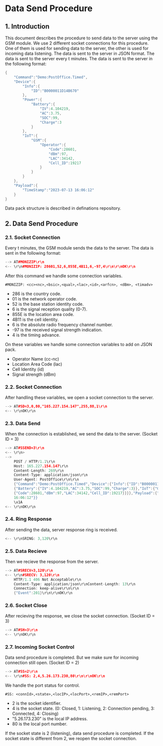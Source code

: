 # Data Send Procedure

## 1. Introduction

This document describes the procedure to send data to the server using the GSM module. We use 2 different socket connections for this procedure. One of them is used for sending data to the server, the other is used for incoming data listening. The data is sent to the server in JSON format. The data is sent to the server every t minutes. The data is sent to the server in the following format:

```C++
{
    "Command":"Demo:PostOffice.Timed",
    "Device":{
        "Info":{
            "ID":"B0000011D14B670"
        },
        "Power":{
            "Battery":{
                "IV":4.104219,
                "AC":3.75,
                "SOC":99,
                "Charge":3
            }
        },
        "IoT":{
            "GSM":{
                "Operator":{
                    "Code":28601,
                    "dBm":97,
                    "LAC":34142,
                    "Cell_ID":19217
                }
            }
        }
    },
    "Payload":{
        "TimeStamp":"2023-07-13 16:06:12"
    }
}
```

Data pack structure is described in definations repository.

## 2. Data Send Procedure

### 2.1. Socket Connection

Every t minutes, the GSM module sends the data to the server. The data is sent in the following format:

```C++
--> AT#MONIZIP\r\n
<-- \r\n#MONIZIP: 28601,52,6,855E,4B11,6,-97,4\r\n\r\nOK\r\n
```

After this command we handle some connection variables.

    #MONIZIP: <cc><nc>,<bsic>,<qual>,<lac>,<id>,<arfcn>, <dBm>, <timadv>

* 286 is the country code.
* 01 is the network operator code.
* 52 is the base station identity code.
* 6 is the signal reception quality (0-7).
* 855E is the location area code.
* 4B11 is the cell identity.
* 6 is the absolute radio frequency channel number.
* -97 is the received signal strength indication.
* 4 is the timing advance.

On these variables we handle some connection variables to add on JSON pack.

* Operator Name (cc-nc)
* Location Area Code (lac)
* Cell Identity (id)
* Signal strength (dBm)

### 2.2. Socket Connection

After handling these variables, we open a socket connection to the server.

```C++
--> AT#SD=3,0,80,"165.227.154.147",255,88,1\r\n
<-- \r\nOK\r\n
```

### 2.3. Data Send

When the connection is established, we send the data to the server. (Socket ID = 3)

```C++
--> AT#SSEND=3\r\n
<-- \r\n>
--> 
    POST / HTTP/1.1\r\n
    Host: 165.227.154.147\r\n
    Content-Length: 269\r\n
    Content-Type: application/json\r\n
    User-Agent: PostOffice\r\n\r\n
    {"Command":"Demo:PostOffice.Timed","Device":{"Info":{"ID":"B0000011D14B670"},"Power":
    {"Battery":{"IV":4.104219,"AC":3.75,"SOC":99,"Charge":3}},"IoT":{"GSM":{"Operator":
    {"Code":28601,"dBm":97,"LAC":34142,"Cell_ID":19217}}}},"Payload":{"TimeStamp":"2023-07-13 
    16:06:12"}}
    \x1A
<-- \r\nOK\r\n
```

### 2.4. Ring Response

After sending the data, server response ring is received.

```C++
<-- \r\nSRING: 3,120\r\n
```

### 2.5. Data Recieve

Then we recieve the response from the server.

```C++
--> AT#SRECV=3,120\r\n
<-- \r\n#SRECV: 3,120\r\n
    HTTP/1.1 406 Not Acceptable\r\n
    Content-Type: application/json\r\nContent-Length: 13\r\n
    Connection: keep-alive\r\n\r\n
    {"Event":201}\r\n\r\nOK\r\n
```

### 2.6. Socket Close

After recieving the response, we close the socket connection. (Socket ID = 3)

```C++
--> AT#SH=3\r\n
<-- \r\nOK\r\n
```

### 2.7. Incoming Socket Control

Data send procedure is completed. But we make sure for incoming connection still open. (Socket ID = 2)

```C++
--> AT#SS=2\r\n
<-- \r\n#SS: 2,4,5.26.173.230,80\r\n\r\nOK\r\n
```

We handle the port status for control.

    #SS: <connId>,<state>,<locIP>,<locPort>,<remIP>,<remPort>

* 2 is the socket identifier.
* 4 is the socket state. (0: Closed, 1: Listening, 2: Connection pending, 3: Connected, 4: Closing)
* "5.26.173.230" is the local IP address.
* 80 is the local port number.

If the socket state is 2 (listening), data send procedure is completed. If the socket state is different from 2, we reopen the socket connection.
